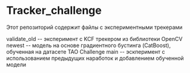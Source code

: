 # Tracker_challenge
Этот репозиторий содержит файлы с экспериментными трекерами

validate_old -- эксперимент с KCF трекером из библиотеки OpenCV 
newest -- модель на основе градиентного бустинга (CatBoost), обученная на датасете TAO Challenge
main -- эскперимент с использованием предыдущих наработок и добавлением обученной модели
